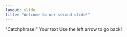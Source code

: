 ```yaml
---
layout: slide
title: "Welcome to our second slide!"
---
```

"Catchphrase!"
Your text
Use the left arrow to go back!
